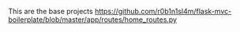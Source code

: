 This are the base projects
https://github.com/r0b1n1sl4m/flask-mvc-boilerplate/blob/master/app/routes/home_routes.py